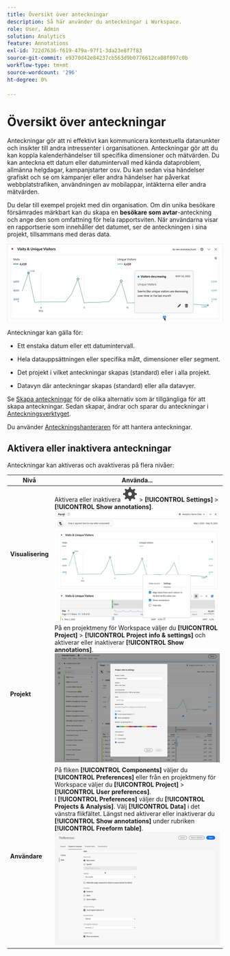 ```yaml
---
title: Översikt över anteckningar
description: Så här använder du anteckningar i Workspace.
role: User, Admin
solution: Analytics
feature: Annotations
exl-id: 722d7636-f619-479a-97f1-3da23e8f7f83
source-git-commit: e9370d42e84237cb563d9b0776612ca08f097c0b
workflow-type: tm+mt
source-wordcount: '296'
ht-degree: 0%

---
```


# Översikt över anteckningar

Anteckningar gör att ni effektivt kan kommunicera kontextuella datanunkter och insikter till andra intressenter i organisationen. Anteckningar gör att du kan koppla kalenderhändelser till specifika dimensioner och mätvärden. Du kan anteckna ett datum eller datumintervall med kända dataproblem, allmänna helgdagar, kampanjstarter osv. Du kan sedan visa händelser grafiskt och se om kampanjer eller andra händelser har påverkat webbplatstrafiken, användningen av mobilappar, intäkterna eller andra mätvärden.

Du delar till exempel projekt med din organisation. Om din unika besökare försämrades märkbart kan du skapa en **besökare som avtar**-anteckning och ange den som omfattning för hela rapportsviten. När användarna visar en rapportserie som innehåller det datumet, ser de anteckningen i sina projekt, tillsammans med deras data.

![Linjediagram med anteckning markerad.](assets/annotation-example.png)

Anteckningar kan gälla för:

* Ett enstaka datum eller ett datumintervall.

* Hela datauppsättningen eller specifika mått, dimensioner eller segment.

* Det projekt i vilket anteckningar skapas (standard) eller i alla projekt.

* Datavyn där anteckningar skapas (standard) eller alla datavyer.

Se [Skapa anteckningar](create-annotations.md) för de olika alternativ som är tillgängliga för att skapa anteckningar. Sedan skapar, ändrar och sparar du anteckningar i [Anteckningsverktyget](create-annotations.md#annotation-builder).

Du använder [Anteckningshanteraren](manage-annotations.md) för att hantera anteckningar.

## Aktivera eller inaktivera anteckningar

Anteckningar kan aktiveras och avaktiveras på flera nivåer:

| Nivå | Använda... |
|---|---|
| **Visualisering** | Aktivera eller inaktivera ![Inställning](/help/assets/icons/Setting.svg) > **[!UICONTROL Settings]** > **[!UICONTROL Show annotations]**.<br/>![Aktivera inaktivering av anteckningar för en visualisering](assets/annotations-visualization.png) |
| **Projekt** | På en projektmeny för Workspace väljer du **[!UICONTROL Project]** > **[!UICONTROL Project info & settings]** och aktiverar eller inaktiverar **[!UICONTROL Show annotations]**.<br/>![Aktivera inaktivering av anteckningar för ett projekt](assets/annotations-project.png) |
| **Användare** | På fliken **[!UICONTROL Components]** väljer du **[!UICONTROL Preferences]** eller från en projektmeny för Workspace väljer du **[!UICONTROL Project]** > **[!UICONTROL User preferences]**. <br/>I **[!UICONTROL Preferences]** väljer du **[!UICONTROL Projects & Analysis]**. Välj **[!UICONTROL Data]** i det vänstra flikfältet. Längst ned aktiverar eller inaktiverar du **[!UICONTROL Show annotations]** under rubriken **[!UICONTROL Freeform table]**.<br/>![Aktivera inaktiverade anteckningar för en användare](assets/annotations-user.png) |

<!--
# Annotations overview

Annotations in Workspace enable you to effectively communicate contextual data nuances and insights to your organization. They let you tie calendar events to specific dimensions/metrics. You can annotate a date or date range with known data issues, public holidays, campaign launches, etc. You can then graphically display events and see whether campaigns or other events have affected your site traffic, revenue, or any other metric.

For example, let's say you are sharing projects with your organization. If you had a major spike in traffic due to a marketing campaign, you could create a "Campaign launch date" annotation and scope it for your whole report suite. When your users view any data sets that included that date, they see the annotation within their projects, alongside their data.

![Annotation example](assets/annotation-example.png)

Keep this in mind:

* Annotations can be tied to a single date or to a date range.

* They can apply to your entire data set or to specified metrics, dimensions, or segments.

* They can apply to the project in which they were created (default) or to all projects.

* They can apply to the report suite in which they were created (default) or to all report suites.

## Permissions {#permissions}

By default, only Admins can create annotations. Users have rights to view annotations like they do with other other Analytics components (such as segments, calculated metrics, etc.).

However, Admins can give the [!UICONTROL Annotation Creation] permission (Analytics Tools) to users via the [Adobe Admin Console](https://experienceleague.adobe.com/docs/analytics/admin/admin-console/permissions/analytics-tools.html?lang=sv-SE).

## Turn annotations on or off {#annotations-on-off}

Annotations can be turned on or off at several levels:

* At the Visualization level: [!UICONTROL Visualization] settings > [!UICONTROL Show annotations]

* At the Project level: [!UICONTROL Project info & settings] > [!UICONTROL Show annotations]

* At the User level: [!UICONTROL Components] > [!UICONTROL User preferences] > [!UICONTROL Data] > [!UICONTROL Show annotations]

![](assets/show-ann.png)

![](assets/show-ann2.png)
-->